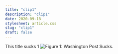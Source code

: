 ```yaml
---
title: "clip1"
description: "clip1"
date: 2020-09-18
stylesheet: article.css
slug: "clip1"
draft: false
---
```


This title sucks 1
![Figure 1: Washington Post Sucks.](/img/uploads/clip1_fig1_wapo.png)